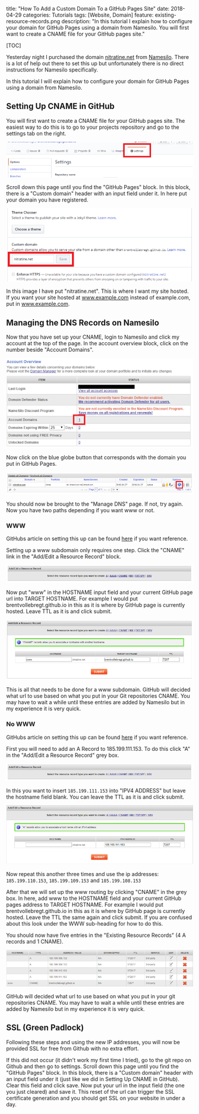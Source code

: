 title: "How To Add a Custom Domain To a GitHub Pages Site"
date: 2018-04-29
categories: Tutorials
tags: [Website, Domain]
feature: existing-resource-records.png
description: "In this tutorial I explain how to configure your domain for GitHub Pages using a domain from Namesilo. You will first want to create a CNAME file for your GitHub pages site."

[TOC]

Yesterday night I purchased the domain [nitratine.net](http://nitratine.net/) from [Namesilo](https://www.namesilo.com/). There is a lot of help out there to set this up but unfortunately there is no direct instructions for Namesilo specifically.

In this tutorial I will explain how to configure your domain for GitHub Pages using a domain from Namesilo.

## Setting Up CNAME in GitHub
You will first want to create a CNAME file for your GitHub pages site. The easiest way to do this is to go to your projects repository and go to the settings tab on the right.

![GitHub Settings](/post-assets/how-to-add-a-custom-domain-to-a-github-pages-site/github-settings.png)

Scroll down this page until you find the "GitHub Pages" block. In this block, there is a "Custom domain" header with an input field under it. In here put your domain you have registered.

![Custom Domain](/post-assets/how-to-add-a-custom-domain-to-a-github-pages-site/custom-domain.png)

In this image I have put "nitratine.net". This is where I want my site hosted. If you want your site hosted at www.example.com instead of example.com, put in www.example.com.

## Managing the DNS Records on Namesilo
Now that you have set up your CNAME, login to Namesilo and click my account at the top of the page. In the account overview block, click on the number beside "Account Domains".

![Account Overview](/post-assets/how-to-add-a-custom-domain-to-a-github-pages-site/account-overview.png)

Now click on the blue globe button that corresponds with the domain you put in GitHub Pages.

![Domain Manager](/post-assets/how-to-add-a-custom-domain-to-a-github-pages-site/domain-manager.png)

You should now be brought to the "Manage DNS" page. If not, try again. Now you have two paths depending if you want www or not.

### WWW
GitHubs article on setting this up can be found [here](https://help.github.com/articles/setting-up-a-www-subdomain/) if you want reference.

Setting up a www subdomain only requires one step. Click the "CNAME" link in the "Add/Edit a Resource Record" block.

![Add Resource Record](/post-assets/how-to-add-a-custom-domain-to-a-github-pages-site/add-resource-record.png)

Now put "www" in the HOSTNAME input field and your current GitHub page url into TARGET HOSTNAME. For example I would put brentvollebregt.github.io in this as it is where by GitHub page is currently hosted. Leave TTL as it is and click submit.

![CNAME Record](/post-assets/how-to-add-a-custom-domain-to-a-github-pages-site/cname-record.png)

This is all that needs to be done for a www subdomain. GitHub will decided what url to use based on what you put in your Git repositories CNAME. You may have to wait a while until these entries are added by Namesilo but in my experience it is very quick.

### No WWW
GitHubs article on setting this up can be found [here](https://help.github.com/articles/setting-up-an-apex-domain/) if you want reference.

First you will need to add an A Record to 185.199.111.153. To do this click "A" in the "Add/Edit a Resource Record" grey box.

![Add Resource Record](/post-assets/how-to-add-a-custom-domain-to-a-github-pages-site/add-resource-record.png)

In this you want to insert `185.199.111.153` into "IPV4 ADDRESS" but leave the hostname field blank. You can leave the TTL as it is and click submit.

![First IP](/post-assets/how-to-add-a-custom-domain-to-a-github-pages-site/first-ip.png)

Now repeat this another three times and use the ip addresses: `185.199.110.153`, `185.199.109.153` and `185.199.108.153`

After that we will set up the www routing by clicking "CNAME" in the grey box. In here, add www to the HOSTNAME field and your current GitHub pages address to TARGET HOSTNAME. For example I would put brentvollebregt.github.io in this as it is where by GitHub page is currently hosted. Leave the TTL the same again and click submit. If you are confused about this look under the WWW sub-heading for how to do this.

You should now have five entries in the "Existing Resource Records" (4 A records and 1 CNAME).

![Existing Resource Records](/post-assets/how-to-add-a-custom-domain-to-a-github-pages-site/existing-resource-records.png)

GitHub will decided what url to use based on what you put in your git repositories CNAME. You may have to wait a while until these entries are added by Namesilo but in my experience it is very quick.

## SSL (Green Padlock)
Following these steps and using the new IP addresses, you will now be provided SSL for free from Github with no extra effort.

If this did not occur (it didn't work my first time I tried), go to the git repo on Github and then go to settings. Scroll down this page until you find the "GitHub Pages" block. In this block, there is a "Custom domain" header with an input field under it (just like we did in Setting Up CNAME in GitHub). Clear this field and click save. Now put your url in the input field (the one you just cleared) and save it. This reset of the url can trigger the SSL certificate generation and you should get SSL on your website in under a day.
